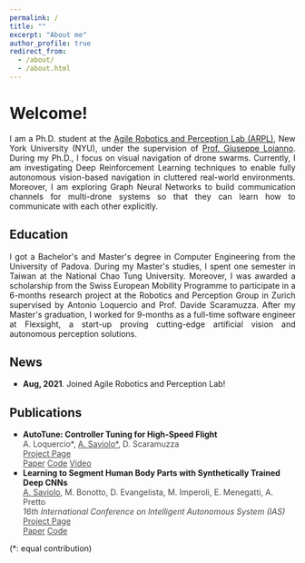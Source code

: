 ```yaml
---
permalink: /
title: ""
excerpt: "About me"
author_profile: true
redirect_from: 
  - /about/
  - /about.html
---
```


<head>
<style>
div.title {
  text-align: left;
  font-weight: bold;
}
div.description {
  text-align: left;
  opacity: 0.8;
}
</style>
</head>

# Welcome!

<div style="text-align: justify">
I am a Ph.D. student at the <a href="https://wp.nyu.edu/arpl/">Agile Robotics and Perception Lab (ARPL)</a>, New York University (NYU), under the supervision of <a href="https://engineering.nyu.edu/faculty/giuseppe-loianno">Prof. Giuseppe Loianno</a>. During my Ph.D., I focus on visual navigation of drone swarms. Currently, I am investigating Deep Reinforcement Learning techniques to enable fully autonomous vision-based navigation in cluttered real-world environments. Moreover, I am exploring Graph Neural Networks to build communication channels for multi-drone systems so that they can learn how to communicate with each other explicitly.
</div>


## Education

<div style="text-align: justify">
I got a Bachelor's and Master's degree in Computer Engineering from the University of Padova. During my Master's studies, I spent one semester in Taiwan at the National Chao Tung University. Moreover, I was awarded a scholarship from the Swiss European Mobility Programme to participate in a 6-months research project at the Robotics and Perception Group in Zurich supervised by Antonio Loquercio and Prof. Davide Scaramuzza. After my Master's graduation, I worked for 9-months as a full-time software engineer at Flexsight, a start-up proving cutting-edge artificial vision and autonomous perception solutions.
</div>


## News

<div style="text-align: justify">
<ul style="list-style-type:square">
  <li><b>Aug, 2021</b>. Joined Agile Robotics and Perception Lab!</li>
</ul>
</div>


## Publications

<ul style="list-style-type:square">

<li>
<div class="title">AutoTune: Controller Tuning for High-Speed Flight</div>
<div class="description">A. Loquercio*, <u>A. Saviolo*</u>, D. Scaramuzza</div>
<div class="description"><a href="https://arxiv.org/abs/2103.10698">Project Page</a></div>

<div class="description"><a href="https://arxiv.org/abs/2103.10698">Paper</a> <a href="https://github.com/uzh-rpg/mh_autotune">Code</a> <a href="https://www.youtube.com/watch?v=m2q_y7C01So&ab_channel=UZHRoboticsandPerceptionGroup">Video</a></div>
</li>

<li>
<div class="title">Learning to Segment Human Body Parts with Synthetically Trained Deep CNNs</div>
<div class="description"><u>A. Saviolo</u>, M. Bonotto, D. Evangelista, M. Imperoli, E. Menegatti, A. Pretto</div>
<div class="description"><i>16th International Conference on Intelligent Autonomous System (IAS)</i></div>
<div class="description"><a href="https://arxiv.org/abs/2103.10698">Project Page</a></div>

<div class="description"><a href="https://arxiv.org/abs/2102.01460">Paper</a> <a href="https://github.com/AlessandroSaviolo/HBPSegmentation">Code</a></div>
</li>

</ul>

(*: equal contribution)

